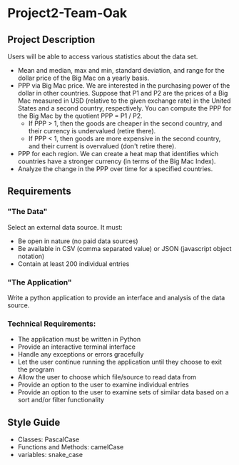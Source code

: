 # Project2-Team-Oak

## Project Description

Users will be able to access various statistics about the data set.
- Mean and median, max and min, standard deviation, and range for the dollar price of the Big Mac on a yearly basis.
- PPP via Big Mac price. We are interested in the purchasing power of the dollar in other countries. Suppose that P1 and P2 are the prices of a Big Mac measured in USD (relative to the given exchange rate) in the United States and a second country, respectively. You can compute the PPP for the Big Mac by the quotient PPP = P1 / P2. 
    - If PPP > 1, then the goods are cheaper in the second country, and their currency is undervalued (retire there).
    - If PPP < 1, then goods are more expensive in the second country, and their current is overvalued (don't retire there).
- PPP for each region. We can create a heat map that identifies which countries have a stronger currency (in terms of the Big Mac Index). 
- Analyze the change in the PPP over time for a specified countries. 


## Requirements

### "The Data"
Select an external data source. It must:
- Be open in nature (no paid data sources)
- Be available in CSV (comma separated value) or JSON (javascript object notation)
- Contain at least 200 individual entries

### "The Application"
Write a python application to provide an interface and analysis of the data source.

### Technical Requirements:
- The application must be written in Python
- Provide an interactive terminal interface
- Handle any exceptions or errors gracefully
- Let the user continue running the application until they choose to exit the program
- Allow the user to choose which file/source to read data from
- Provide an option to the user to examine individual entries
- Provide an option to the user to examine sets of similar data based on a sort and/or filter functionality

## Style Guide
- Classes: PascalCase
- Functions and Methods: camelCase
- variables: snake_case
